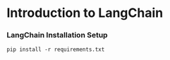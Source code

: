 # Introduction to LangChain

### LangChain Installation Setup 

```
pip install -r requirements.txt

```
